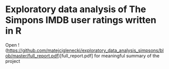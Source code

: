 # Exploratory data analysis of The Simpons IMDB user ratings written in R

Open !(https://github.com/matejciglenecki/exploratory_data_analysis_simpsons/blob/master/full_report.pdf)[full_report.pdf] for meaningful summary of the project
